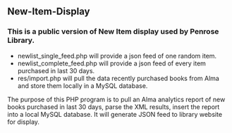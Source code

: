 ## New-Item-Display
### This is a public version of New Item display used by Penrose Library.

* newlist_single_feed.php will provide a json feed of one random item.
* newlist_complete_feed.php will provide a json feed of every item purchased in last 30 days.
* res/import.php will pull the data recently purchased books from Alma and store them locally in a MySQL database.

The purpose of this PHP program is to pull an Alma analytics report of new books purchased in last 30 days, parse the XML results, insert the report into a local MySQL database. It will generate JSON feed to library website for display.
